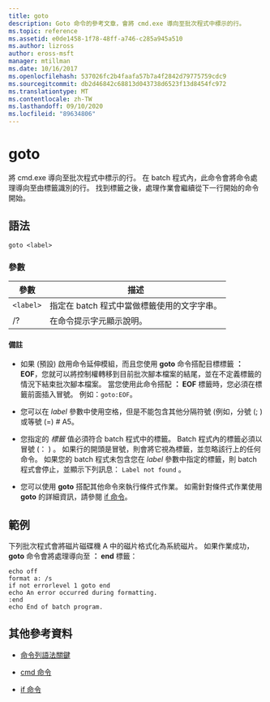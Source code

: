 ```yaml
---
title: goto
description: Goto 命令的參考文章，會將 cmd.exe 導向至批次程式中標示的行。
ms.topic: reference
ms.assetid: e0de1458-1f78-48ff-a746-c285a945a510
ms.author: lizross
author: eross-msft
manager: mtillman
ms.date: 10/16/2017
ms.openlocfilehash: 537026fc2b4faafa57b7a4f2842d79775759cdc9
ms.sourcegitcommit: db2d46842c68813d043738d6523f13d8454fc972
ms.translationtype: MT
ms.contentlocale: zh-TW
ms.lasthandoff: 09/10/2020
ms.locfileid: "89634806"
---
```

# <a name="goto"></a>goto

將 cmd.exe 導向至批次程式中標示的行。 在 batch 程式內，此命令會將命令處理導向至由標籤識別的行。 找到標籤之後，處理作業會繼續從下一行開始的命令開始。

## <a name="syntax"></a>語法

```
goto <label>
```

### <a name="parameters"></a>參數

| 參數 | 描述 |
| --------- | ----------- |
| `<label>` | 指定在 batch 程式中當做標籤使用的文字字串。 |
| /? | 在命令提示字元顯示說明。 |

#### <a name="remarks"></a>備註

-  如果 (預設) 啟用命令延伸模組，而且您使用 **goto** 命令搭配目標標籤 **： EOF**，您就可以將控制權轉移到目前批次腳本檔案的結尾，並在不定義標籤的情況下結束批次腳本檔案。 當您使用此命令搭配 **： EOF** 標籤時，您必須在標籤前面插入冒號。 例如：`goto:EOF`。

- 您可以在 *label* 參數中使用空格，但是不能包含其他分隔符號 (例如，分號 (; ) 或等號 (=) # A5。

- 您指定的 *標籤* 值必須符合 batch 程式中的標籤。 Batch 程式內的標籤必須以冒號 (： ) 。 如果行的開頭是冒號，則會將它視為標籤，並忽略該行上的任何命令。 如果您的 batch 程式未包含您在 *label* 參數中指定的標籤，則 batch 程式會停止，並顯示下列訊息： `Label not found` 。

- 您可以使用 **goto** 搭配其他命令來執行條件式作業。 如需針對條件式作業使用 **goto** 的詳細資訊，請參閱 [if 命令](if.md)。

## <a name="examples"></a>範例

下列批次程式會將磁片磁碟機 A 中的磁片格式化為系統磁片。 如果作業成功， **goto** 命令會將處理導向至 **： end** 標籤：

```
echo off
format a: /s
if not errorlevel 1 goto end
echo An error occurred during formatting.
:end
echo End of batch program.
```

## <a name="additional-references"></a>其他參考資料

- [命令列語法關鍵](command-line-syntax-key.md)

- [cmd 命令](cmd.md)

- [if 命令](if.md)